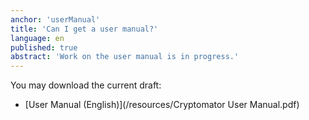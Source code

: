 ```yaml
---
anchor: 'userManual'
title: 'Can I get a user manual?'
language: en
published: true
abstract: 'Work on the user manual is in progress.'
---
```

You may download the current draft:

* [User Manual (English)](/resources/Cryptomator User Manual.pdf)
